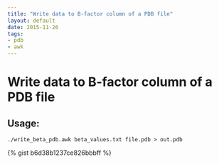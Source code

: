 ```yaml
---
title: "Write data to B-factor column of a PDB file"
layout: default
date: 2015-11-26
tags:
- pdb
- awk
---
```


# Write data to B-factor column of a PDB file

## Usage:

    ./write_beta_pdb.awk beta_values.txt file.pdb > out.pdb

{% gist b6d38b1237ce826bbbff %}
